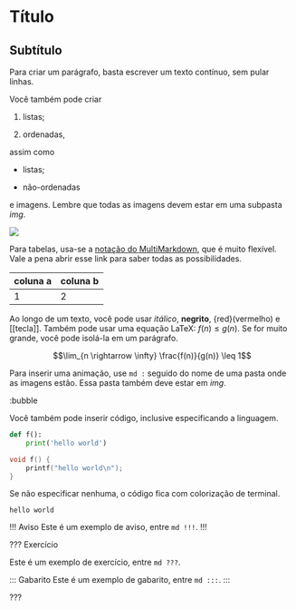 # Título

## Subtítulo

Para criar um parágrafo, basta escrever um texto contínuo, sem pular linhas.

Você também pode criar

1. listas;

2. ordenadas,

assim como

- listas;

- não-ordenadas

e imagens. Lembre que todas as imagens devem estar em uma subpasta _img_.

![](logo.png)

Para tabelas, usa-se a [notação do
MultiMarkdown](https://fletcher.github.io/MultiMarkdown-6/syntax/tables.html),
que é muito flexível. Vale a pena abrir esse link para saber todas as
possibilidades.

| coluna a | coluna b |
| -------- | -------- |
| 1        | 2        |

Ao longo de um texto, você pode usar _itálico_, **negrito**, {red}(vermelho) e
[[tecla]]. Também pode usar uma equação LaTeX: $f(n) \leq g(n)$. Se for muito
grande, você pode isolá-la em um parágrafo.

$$\lim_{n \rightarrow \infty} \frac{f(n)}{g(n)} \leq 1$$

Para inserir uma animação, use `md :` seguido do nome de uma pasta onde as
imagens estão. Essa pasta também deve estar em _img_.

:bubble

Você também pode inserir código, inclusive especificando a linguagem.

```py
def f():
    print('hello world')
```

```c
void f() {
    printf("hello world\n");
}
```

Se não especificar nenhuma, o código fica com colorização de terminal.

```
hello world
```

!!! Aviso
Este é um exemplo de aviso, entre `md !!!`.
!!!

??? Exercício

Este é um exemplo de exercício, entre `md ???`.

::: Gabarito
Este é um exemplo de gabarito, entre `md :::`.
:::

???
